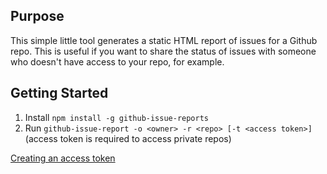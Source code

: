 ## Purpose

This simple little tool generates a static HTML report of issues for a Github repo. This is useful if you want to share
the status of issues with someone who doesn't have access to your repo, for example.

## Getting Started

1. Install `npm install -g github-issue-reports`
2. Run `github-issue-report -o <owner> -r <repo> [-t <access token>]` (access token is required to access private repos)

[Creating an access token](https://help.github.com/articles/creating-an-access-token-for-command-line-use/)